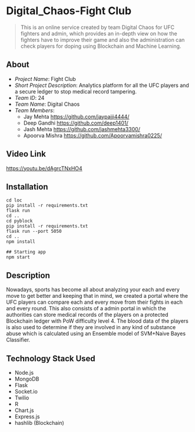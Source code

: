 # Digital_Chaos-Fight Club

>This is an online service created by team Digital Chaos for UFC fighters and admin, which provides an in-depth view on how the fighters have to improve their game and also the administration can check players for doping using Blockchain and Machine Learning.

## About

- *Project Name*: Fight Club
- *Short Project Description*: Analytics platform for all the UFC players and a secure ledger to stop medical record tampering.
- *Team ID*: 24
- *Team Name*: Digital Chaos
- *Team Members*:
	 - Jay Mehta https://github.com/jaypajji4444/
	 - Deep Gandhi https://github.com/deep1401/
	 - Jash Mehta https://github.com/jashmehta3300/
	 - Apoorva Mishra https://github.com/Apoorvamishra0225/
## Video Link
https://youtu.be/dAgrcTNxHO4

## Installation

```shell
cd loc
pip install -r requirements.txt
flask run
cd ..
cd pyblock
pip install -r requirements.txt
flask run --port 5050
cd ..
npm install

## Starting app
npm start

```

## Description

Nowadays, sports has become all about analyzing your each and every move to get better and keeping that in mind, we created a portal where the UFC players can compare each and every move from their fights in each and every round. This also consists of a admin portal in which
the authorities can store medical records of the players on a protected Blockchain ledger with PoW difficulty level 4. The blood data of the players is also used to determine if they are involved in any kind of substance abuse which is calculated using an Ensemble model of SVM+Naive Bayes Classifier.


## Technology Stack Used
- Node.js
- MongoDB
- Flask
- Socket.io
- Twilio
- R
- Chart.js
- Express.js
- hashlib (Blockchain)

